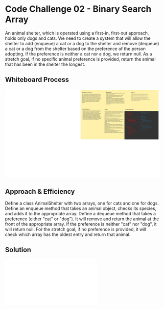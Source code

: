 # Code Challenge 02 - Binary Search Array
An animal shelter, which is operated using a first-in, first-out approach, holds only dogs and cats. We need to create a system that will allow the shelter to add (enqueue) a cat or a dog to the shelter and remove (dequeue) a cat or a dog from the shelter based on the preference of the person adopting. If the preference is neither a cat nor a dog, we return null. As a stretch goal, if no specific animal preference is provided, return the animal that has been in the shelter the longest.

## Whiteboard Process
![whiteboard snapshot](./stack-queue-animal-shelter.jpeg)

## Approach & Efficiency
Define a class AnimalShelter with two arrays, one for cats and one for dogs.
Define an enqueue method that takes an animal object, checks its species, and adds it to the appropriate array.
Define a dequeue method that takes a preference (either "cat" or "dog"). It will remove and return the animal at the front of the appropriate array. If the preference is neither "cat" nor "dog", it will return null. For the stretch goal, if no preference is provided, it will check which array has the oldest entry and return that animal.

## Solution

![whiteboard snapshot](./index.js)

